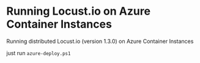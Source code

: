 # Running Locust.io on Azure Container Instances

Running distributed Locust.io (version 1.3.0) on Azure Container Instances

just run `azure-deploy.ps1`